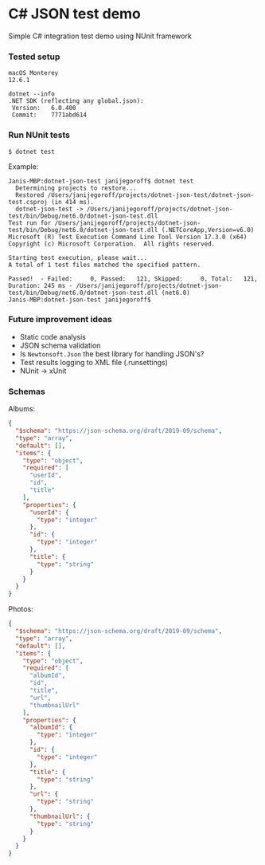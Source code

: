 # C# JSON test demo

Simple C# integration test demo using NUnit framework

### Tested setup

```
macOS Monterey
12.6.1
```
```
dotnet --info
.NET SDK (reflecting any global.json):
 Version:   6.0.400
 Commit:    7771abd614
```

### Run NUnit tests

```
$ dotnet test
```
Example:
```
Janis-MBP:dotnet-json-test janijegoroff$ dotnet test
  Determining projects to restore...
  Restored /Users/janijegoroff/projects/dotnet-json-test/dotnet-json-test.csproj (in 414 ms).
  dotnet-json-test -> /Users/janijegoroff/projects/dotnet-json-test/bin/Debug/net6.0/dotnet-json-test.dll
Test run for /Users/janijegoroff/projects/dotnet-json-test/bin/Debug/net6.0/dotnet-json-test.dll (.NETCoreApp,Version=v6.0)
Microsoft (R) Test Execution Command Line Tool Version 17.3.0 (x64)
Copyright (c) Microsoft Corporation.  All rights reserved.

Starting test execution, please wait...
A total of 1 test files matched the specified pattern.

Passed!  - Failed:     0, Passed:   121, Skipped:     0, Total:   121, Duration: 245 ms - /Users/janijegoroff/projects/dotnet-json-test/bin/Debug/net6.0/dotnet-json-test.dll (net6.0)
Janis-MBP:dotnet-json-test janijegoroff$
```

### Future improvement ideas

- Static code analysis
- JSON schema validation
- Is `Newtonsoft.Json` the best library for handling JSON's?
- Test results logging to XML file (.runsettings)
- NUnit -> xUnit

### Schemas

Albums:
```json
{
  "$schema": "https://json-schema.org/draft/2019-09/schema",
  "type": "array",
  "default": [],
  "items": {
    "type": "object",
    "required": [
      "userId",
      "id",
      "title"
    ],
    "properties": {
      "userId": {
        "type": "integer"
      },
      "id": {
        "type": "integer"
      },
      "title": {
        "type": "string"
      }
    }
  }
}
```

Photos:
```json
{
  "$schema": "https://json-schema.org/draft/2019-09/schema",
  "type": "array",
  "default": [],
  "items": {
    "type": "object",
    "required": [
      "albumId",
      "id",
      "title",
      "url",
      "thumbnailUrl"
    ],
    "properties": {
      "albumId": {
        "type": "integer"
      },
      "id": {
        "type": "integer"
      },
      "title": {
        "type": "string"
      },
      "url": {
        "type": "string"
      },
      "thumbnailUrl": {
        "type": "string"
      }
    }
  }
}
```
